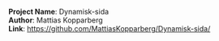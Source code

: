 **Project Name**: Dynamisk-sida  
**Author**: Mattias Kopparberg  
**Link**: https://github.com/MattiasKopparberg/Dynamisk-sida/  
